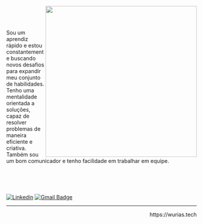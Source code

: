 <br>
<img src="https://raw.githubusercontent.com/MicaelliMedeiros/micaellimedeiros/master/image/computer-illustration.png" min-width="400px" max-width="400px" width="400px" align="right">

<br><br>
<p align="left">
Sou um aprendiz rápido e estou constantemente buscando novos desafios para expandir meu conjunto de habilidades.
Tenho uma mentalidade orientada a soluções, capaz de resolver problemas de maneira eficiente e criativa.
Também sou um bom comunicador e tenho facilidade em trabalhar em equipe.
</p>

<br><br><br>

[![Linkedin](https://img.shields.io/badge/-wurias-blue?style=flat-square&logo=Linkedin&logoColor=white&link=https://www.linkedin.com/in/wurias)](https://www.linkedin.com/in/wurias)
[![Gmail Badge](https://img.shields.io/badge/-uriasdev@gmail.com-FFF6DC?style=flat-square&logo=Gmail&logoColor=F00&link=mailto:uriasdev@gmail.com)](mailto:uriasdev@gmail.com)

<hr>

<p align="right">
  https://wurias.tech
</p>


<!--
![](https://komarev.com/ghpvc/?username=wurias&color=FF6000)
-->
